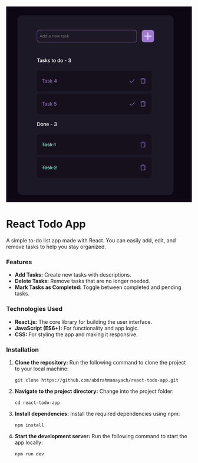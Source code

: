 ![App Screenshot](./public/app-screenshot.png)

<h1>React Todo App</h1>
<p>A simple to-do list app made with React. You can easily add, edit, and remove tasks to help you stay organized.</p>

<h3>Features</h3>
<ul>
  <li><strong>Add Tasks:</strong> Create new tasks with descriptions.</li>
 
  <li><strong>Delete Tasks:</strong> Remove tasks that are no longer needed.</li>
  <li><strong>Mark Tasks as Completed:</strong> Toggle between completed and pending tasks.</li>
 
</ul>

<h3>Technologies Used</h3>
<ul>
  <li><strong>React.js:</strong> The core library for building the user interface.</li>
  <li><strong>JavaScript (ES6+):</strong> For functionality and app logic.</li>
  <li><strong>CSS:</strong> For styling the app and making it responsive.</li>
</ul>

<h3>Installation</h3>
<ol>
  <li><strong>Clone the repository:</strong> Run the following command to clone the project to your local machine:
    <pre><code>git clone https://github.com/abdrahmanayach/react-todo-app.git</code></pre>
  </li>
  <li><strong>Navigate to the project directory:</strong> Change into the project folder:
    <pre><code>cd react-todo-app</code></pre>
  </li>
  <li><strong>Install dependencies:</strong> Install the required dependencies using npm:
    <pre><code>npm install</code></pre>
  </li>
  <li><strong>Start the development server:</strong> Run the following command to start the app locally:
    <pre><code>npm run dev</code></pre>
  </li>
</ol>
